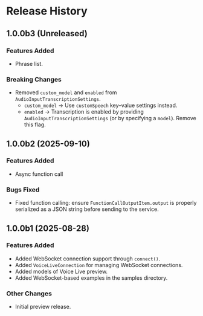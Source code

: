 # Release History

## 1.0.0b3 (Unreleased)

### Features Added

- Phrase list.

### Breaking Changes

- Removed `custom_model` and `enabled` from `AudioInputTranscriptionSettings`.
  - `custom_model` → Use `customSpeech` key–value settings instead.
  - `enabled` → Transcription is enabled by providing `AudioInputTranscriptionSettings` (or by specifying a `model`). Remove this flag.

## 1.0.0b2 (2025-09-10)

### Features Added

- Async function call

### Bugs Fixed

- Fixed function calling: ensure `FunctionCallOutputItem.output` is properly serialized as a JSON string before sending to the service.

## 1.0.0b1 (2025-08-28)

### Features Added

- Added WebSocket connection support through `connect()`.
- Added `VoiceLiveConnection` for managing WebSocket connections.
- Added models of Voice Live preview.
- Added WebSocket-based examples in the samples directory.

### Other Changes

- Initial preview release.
